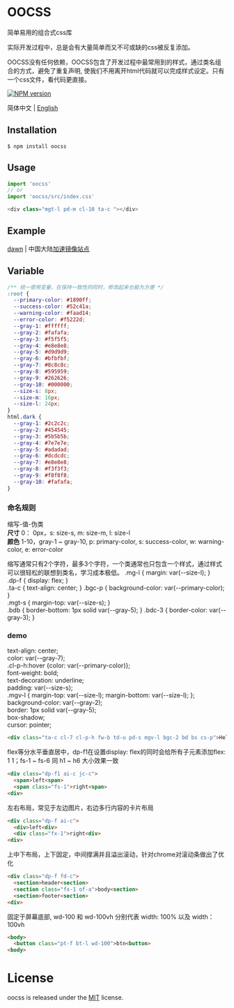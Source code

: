 # OOCSS

简单易用的组合式css库

实际开发过程中，总是会有大量简单而又不可或缺的css被反复添加。

OOCSS没有任何依赖，OOCSS包含了开发过程中最常用到的样式，通过类名组合的方式，避免了重复声明, 使我们不用离开html代码就可以完成样式设定。只有一个css文件，看代码更直接。

[![NPM version][npm-image]][npm-url]

[npm-image]: https://img.shields.io/badge/npm-v0.1.0-blue.svg
[npm-url]: https://www.npmjs.com/package/oocss

简体中文 | [English](./README-en.md)

## Installation

```
$ npm install oocss
```

## Usage

```javascript
import 'oocss'
// or 
import 'oocss/src/index.css'

<div class="mgt-l pd-m cl-10 ta-c "></div>
```
## Example

[dawn](https://github.com/Kunoky/dawn) | 中国大陆[加速镜像站点](https://gitee.com/Kunoky/dawn)

## Variable

```css
/** 统一使用变量，在保持一致性的同时，修改起来也极为方便 */
:root {
  --primary-color: #1890ff;
  --success-color: #52c41a;
  --warning-color: #faad14;
  --error-color: #f5222d;
  --gray-1: #ffffff;
  --gray-2: #fafafa;
  --gray-3: #f5f5f5;
  --gray-4: #e8e8e8;
  --gray-5: #d9d9d9;
  --gray-6: #bfbfbf;
  --gray-7: #8c8c8c;
  --gray-8: #595959;
  --gray-9: #262626;
  --gray-10: #000000;
  --size-s: 8px;
  --size-m: 16px;
  --size-l: 24px;
}
html.dark {
  --gray-1: #2c2c2c;
  --gray-2: #454545;
  --gray-3: #5b5b5b;
  --gray-4: #7e7e7e;
  --gray-5: #adadad;
  --gray-6: #dcdcdc;
  --gray-7: #e8e8e8;
  --gray-8: #f3f3f3;
  --gray-9: #f8f8f8;
  --gray-10: #fafafa;
}
```

### 命名规则

缩写-值-伪类  
__尺寸__ 0： 0px，s: size-s, m: size-m, l: size-l  
__颜色__ 1-10，gray-1 ~ gray-10, p: primary-color, s: success-color, w: warning-color, e: error-color  

缩写通常只有2个字符，最多3个字符，一个类通常也只包含一个样式，通过样式可以很轻松的联想到类名，学习成本极低。
.mg-l { margin: var(--size-l); }  
.dp-f { display: flex; }  
.ta-c { text-align: center; }
.bgc-p { background-color: var(--primary-color); }  
.mgt-s { margin-top: var(--size-s); }  
.bdb { border-bottom: 1px solid var(--gray-5); }
.bdc-3 { border-color: var(--gray-3); }  

### demo
text-align: center;  
color: var(--gray-7);  
.cl-p-h:hover {color: var(--primary-color)};  
font-weight: bold;  
text-decoration: underline;  
padding: var(--size-s);  
.mgv-l { margin-top: var(--size-l);  margin-bottom: var(--size-l); };  
background-color: var(--gray-2);  
border: 1px solid var(--gray-5);  
box-shadow;  
cursor: pointer;
``` html
<div class="ta-c cl-7 cl-p-h fw-b td-u pd-s mgv-l bgc-2 bd bs cs-p">Hello oocss<div>
```
flex等分水平垂直居中，dp-f1在设置display: flex的同时会给所有子元素添加flex: 1 1；fs-1 ~ fs-6 同 h1 ~ h6 大小效果一致
``` html
<div class="dp-f1 ai-c jc-c">
  <span>left<span>
  <span class="fs-1">right<span>
<div>
```
左右布局，常见于左边图片，右边多行内容的卡片布局
``` html
<div class="dp-f ai-c">
  <div>left<div>
  <div class="fx-1">right<div>
<div>
```
上中下布局，上下固定，中间撑满并且溢出滚动，针对chrome对滚动条做出了优化
``` html
<div class="dp-f fd-c">
  <section>header<section>
  <section class="fx-1 of-a">body<section>
  <section>footer<section>
<div>
```
固定于屏幕底部, wd-100 和 wd-100vh 分别代表 width: 100% 以及 width：100vh
``` html
<body>
  <button class="pt-f bt-l wd-100">btn<button>
<body>
```
# License

oocss is released under the [MIT](https://github.com/kunoky/oocss/blob/master/LICENSE) license.